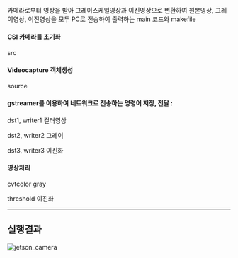 카메라로부터 영상을 받아 그레이스케일영상과 이진영상으로 변환하여 원본영상, 그레이영상, 이진영상을 모두 PC로 전송하여 출력하는 main 코드와 makefile
#### CSI 카메라를 초기화

src

#### Videocapture 객체생성

source

#### gstreamer를 이용하여 네트워크로 전송하는 명령어 저장, 전달 : 

dst1, writer1 컬러영상

dst2, writer2 그레이

dst3, writer3 이진화

#### 영상처리

cvtcolor gray

threshold 이진화

---

## 실행결과

![jetson_camera](https://github.com/user-attachments/assets/a80f03ef-7e31-462c-9f86-f6898758a9a6)

